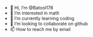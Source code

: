 - 👋 Hi, I’m @Batool178
- 👀 I’m interested in math
- 🌱 I’m currently learning coding
- 💞️ I’m looking to collaborate on github
- 📫 How to reach me by email

<!---
Batool178/Batool178 is a ✨ special ✨ repository because its `README.md` (this file) appears on your GitHub profile.
You can click the Preview link to take a look at your changes.
--->
